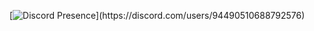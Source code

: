 [![Discord Presence](https://lanyard-profile-readme.vercel.app/api/94490510688792576?theme=light&bg=&bg=000000&animated=false&hideDiscrim=true&borderRadius=30px&idleMessage=vampires%20diaries...)](https://discord.com/users/94490510688792576)
